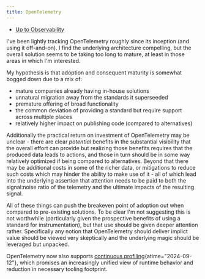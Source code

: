 ```yaml
---
title: OpenTelemetry
---
```


- [Up to Observability](observability)

I've been lightly tracking OpenTelemetry roughly since its inception
(and using it off-and-on). I find the underlying architecture compelling,
but the overall solution seems to be taking too long to mature, at least
in those areas in which I'm interested.

My hypothesis is that adoption and consequent maturity is somewhat bogged down due to a mix of:

- mature companies already having in-house solutions
- unnatural migration away from the standards it superseeded
- premature offering of broad functionality
- the common deviation of providing a standard but require support across multiple places
- relatively higher impact on publishing code (compared to alternatives)

Additionally the practical return on investment of OpenTelemetry may be unclear -
there are clear _potential_ benefits in the substantial visibility that the overall
effort can provide but realizing those benefits requires that the produced data
leads to actions, and those in turn should be in some way relatively optimized if
being compared to alternatives. Beyond that there may be additional costs in some
of the richer data, or mitigations to reduce such costs which may hinder the ability
to make use of it - all of which lead into the underlying assertion that attention
needs to be paid to both the signal:noise ratio of the telemetry and the ultimate
impacts of the resulting signal.

All of these things can push the breakeven point of adoption out when compared to
pre-existing solutions. To be clear I'm not suggesting this is not worthwhile
(particularly given the prospective benefits of using a standard for instrumentation),
but that use should be given deeper attention rather.
Specifically any notion that OpenTelemetry should deliver implict value should be
viewed very skeptically and the underlying magic should be leveraged but unpacked.

OpenTelemetry now also supports
[continuous profiling](https://www.infoq.com/news/2024/08/otel-continuousprofiling-elastic "OpenTelemetry Adopts Continuous Profiling; Elastic Donates Their Agent - InfoQ"){atime="2024-09-12"},
which promises an increasingly unified view of runtime behavior and reduction in
necessary tooling footprint.
